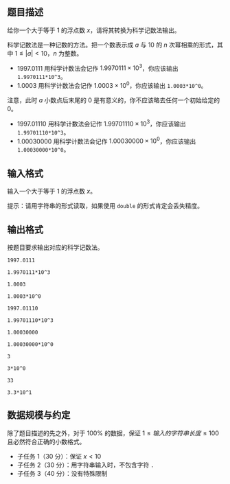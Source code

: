 ## 题目描述

给你一个大于等于 $1$ 的浮点数 $x$，请将其转换为科学记数法输出。

科学记数法是一种记数的方法。把一个数表示成 $a$ 与 $10$ 的 $n$ 次幂相乘的形式，其中 $1\le |a|\lt 10$，$n$ 为整数。

- $1997.0111$ 用科学计数法会记作 $1.9970111\times 10^3$，你应该输出 `1.9970111*10^3`。
- $1.0003$ 用科学计数法会记作 $1.0003\times 10^0$，你应该输出 `1.0003*10^0`。

注意，此时 $a$ 小数点后末尾的 $0$ 是有意义的，你不应该略去任何一个初始给定的 $0$。

- $1997.01110$ 用科学计数法会记作 $1.99701110\times 10^3$，你应该输出 `1.99701110*10^3`。
- $1.00030000$ 用科学计数法会记作 $1.00030000\times 10^0$，你应该输出 `1.00030000*10^0`。

## 输入格式

输入一个大于等于 $1$ 的浮点数 $x$。

提示：请用字符串的形式读取，如果使用 `double` 的形式肯定会丢失精度。

## 输出格式

按题目要求输出对应的科学记数法。

```input1
1997.0111
```

```output1
1.9970111*10^3
```

```input2
1.0003
```

```output2
1.0003*10^0
```

```input3
1997.01110
```

```output3
1.99701110*10^3
```

```input4
1.00030000
```

```output4
1.00030000*10^0
```


```input5
3
```

```output5
3*10^0
```


```input6
33
```

```output6
3.3*10^1
```



## 数据规模与约定

除了题目描述的先之外，对于 $100\%$ 的数据，保证 $1\le 输入的字符串长度 \le 100$ 且必然符合正确的小数格式。

- 子任务 1（30 分）：保证 $x\lt 10$
- 子任务 2（30 分）：用字符串输入时，不包含字符 `.`
- 子任务 3（40 分）：没有特殊限制